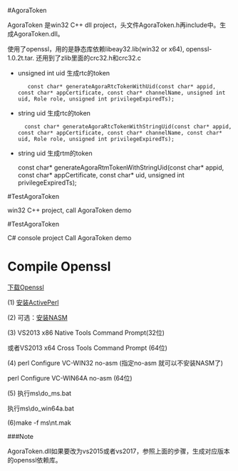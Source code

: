 #AgoraToken

AgoraToken 是win32 C++ dll project，头文件AgoraToken.h再include中。生成AgoraToken.dll。

使用了openssl，用的是静态库依赖libeay32.lib(win32 or x64), openssl-1.0.2t.tar.  还用到了zlib里面的crc32.h和crc32.c

* unsigned int uid 生成rtc的token

         const char* generateAgoraRtcTokenWithUid(const char* appid, const char* appCertificate, const char* channelName, unsigned int uid, Role role, unsigned int privilegeExpiredTs);

* string uid 生成rtc的token
     
        const char* generateAgoraRtcTokenWithStringUid(const char* appid, const char* appCertificate, const char* channelName, const char* uid, Role role, unsigned int privilegeExpiredTs);


* string uid 生成rtm的token
 

    const char* generateAgoraRtmTokenWithStringUid(const char* appid, const char* appCertificate, const char* uid, unsigned int privilegeExpiredTs);



#TestAgoraToken

win32 C++ project, call AgoraToken demo

#TestAgoraToken

C# console project Call AgoraToken demo


# Compile Openssl

[下载Openssl](https://www.openssl.org)

(1) [安装ActivePerl](http://www.activestate.com/activeperl/downloads )

(2) 可选：[安装NASM](http://www.nasm.us/pub/nasm/releasebuilds/)

(3) VS2013 x86 Native Tools Command Prompt(32位)

   或者VS2013 x64 Cross Tools Command Prompt (64位)

(4) perl Configure VC-WIN32 no-asm (指定no-asm 就可以不安装NASM了)

   perl Configure VC-WIN64A no-asm (64位)

(5) 执行ms\do_ms.bat

   执行ms\do_win64a.bat

(6)make -f ms\nt.mak


###Note

AgoraToken.dll如果要改为vs2015或者vs2017，参照上面的步骤，生成对应版本的openssl依赖库。

    





